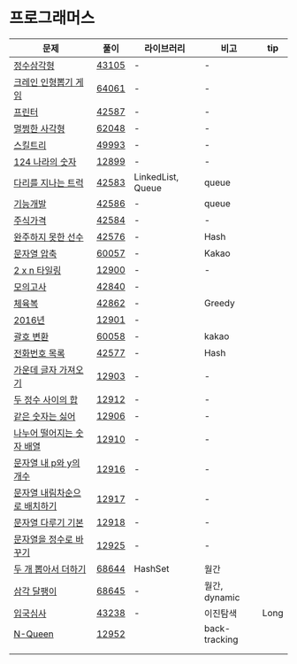 # 프로그래머스

| 문제                                                         | 풀이                  | 라이브러리        | 비고          | tip  |
| ------------------------------------------------------------ | --------------------- | ----------------- | ------------- | ---- |
| [정수삼각형](https://programmers.co.kr/learn/courses/30/lessons/43105) | [43105](./43105.java) | -                 | -             |      |
| [크레인 인형뽑기 게임](https://programmers.co.kr/learn/courses/30/lessons/64061?language=java) | [64061](./64061.java) | -                 | -             |      |
| [프린터](https://programmers.co.kr/learn/courses/30/lessons/42587?language=java) | [42587](./42587.java) | -                 | -             |      |
| [멀쩡한 사각형](https://programmers.co.kr/learn/courses/30/lessons/62048?language=java) | [62048](./62048.java) | -                 | -             |      |
| [스킬트리](https://programmers.co.kr/learn/courses/30/lessons/49993?language=java) | [49993](./49993.java) | -                 | -             |      |
| [124 나라의 숫자](https://programmers.co.kr/learn/courses/30/lessons/12899?language=java) | [12899](./12899.java) | -                 | -             |      |
| [다리를 지나는 트럭](https://programmers.co.kr/learn/courses/30/lessons/42583) | [42583](./42583.java) | LinkedList, Queue | queue         |      |
| [기능개발](https://programmers.co.kr/learn/courses/30/lessons/42586) | [42586](./42586.java) | -                 | queue         |      |
| [주식가격](https://programmers.co.kr/learn/courses/30/lessons/42584) | [42584](./42584.java) | -                 | -             |      |
| [완주하지 못한 선수](https://programmers.co.kr/learn/courses/30/lessons/42576) | [42576](./42576.java) | -                 | Hash          |      |
| [문자열 압축](https://programmers.co.kr/learn/courses/30/lessons/60057) | [60057](./60057.java) | -                 | Kakao         |      |
| [2 x n 타일링](https://programmers.co.kr/learn/courses/30/lessons/12900) | [12900](./12900.java) | -                 | -             |      |
| [모의고사](https://programmers.co.kr/learn/courses/30/lessons/42840) | [42840](./42840.java) | -                 |               |      |
| [체육복](https://programmers.co.kr/learn/courses/30/lessons/42862) | [42862](./42862.java) | -                 | Greedy        |      |
| [2016년](https://programmers.co.kr/learn/courses/30/lessons/12901) | [12901](./12901.java) | -                 |               |      |
| [괄호 변환](https://programmers.co.kr/learn/courses/30/lessons/60058) | [60058](./60058.java) | -                 | kakao         |      |
| [전화번호 목록](https://programmers.co.kr/learn/courses/30/lessons/42577) | [42577](./42577.java) | -                 | Hash          |      |
| [가운데 글자 가져오기](https://programmers.co.kr/learn/courses/30/lessons/12903) | [12903](./12903.java) | -                 | -             |      |
| [두 정수 사이의 합](https://programmers.co.kr/learn/courses/30/lessons/12912) | [12912](./12912.java) | -                 | -             |      |
| [같은 숫자는 싫어](https://programmers.co.kr/learn/courses/30/lessons/12906) | [12906](./12906.java) | -                 | -             |      |
| [나누어 떨어지는 숫자 배열](https://programmers.co.kr/learn/courses/30/lessons/12910) | [12910](12910.java)   | -                 | -             |      |
| [문자열 내 p와 y의 개수](https://programmers.co.kr/learn/courses/30/lessons/12916) | [12916](./12916.java) | -                 | -             |      |
| [문자열 내림차순으로 배치하기](https://programmers.co.kr/learn/courses/30/lessons/12917) | [12917](./12917.java) | -                 | -             |      |
| [문자열 다루기 기본](https://programmers.co.kr/learn/courses/30/lessons/12918) | [12918](./12918.java) | -                 | -             |      |
| [문자열을 정수로 바꾸기](https://programmers.co.kr/learn/courses/30/lessons/12925) | [12925](./12925.java) | -                 | -             |      |
| [두 개 뽑아서 더하기](https://programmers.co.kr/learn/courses/30/lessons/68644?language=java) | [68644](68644.java)   | HashSet           | 월간          |      |
| [삼각 달팽이](https://programmers.co.kr/learn/courses/30/lessons/68645?language=java) | [68645](./68645.java) | -                 | 월간, dynamic |      |
| [입국심사](https://programmers.co.kr/learn/courses/30/lessons/43238) | [43238](43238.java)   | -                 | 이진탐색      | Long |
| [N-Queen](https://programmers.co.kr/learn/courses/30/lessons/12952) | [12952](12952.java)   |                   | back-tracking |      |
| []()                                                         | [](.java)             |                   |               |      |
| []()                                                         | [](.java)             |                   |               |      |



